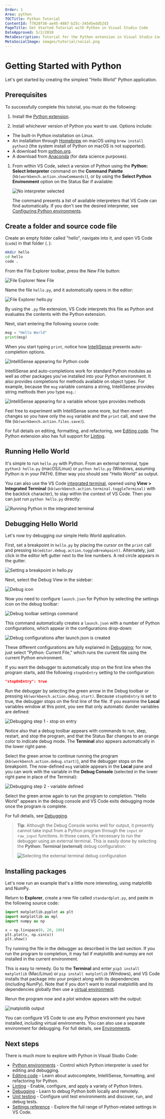 ```yaml
---
Order: 1
Area: python
TOCTitle: Python Tutorial
ContentId: 77828f36-ae45-4887-b25c-34545edd52d3
PageTitle: Get Started Tutorial with Python in Visual Studio Code
DateApproved: 5/2/2018
MetaDescription: Tutorial for the Python extension in Visual Studio Code
MetaSocialImage: images/tutorial/social.png
---
```

# Getting Started with Python

Let's get started by creating the simplest "Hello World" Python application.

## Prerequisites

To successfully complete this tutorial, you must do the following:

1. Install the [Python extension](https://marketplace.visualstudio.com/items?itemName=ms-python.python).

1. Install whichever version of Python you want to use. Options include:

  - The built-in Python installation on Linux.
  - An installation through [Homebrew](https://brew.sh/) on macOS using `brew install python3` (the system install of Python on macOS is not supported).
  - A download from [python.org](https://www.python.org/downloads/).
  - A download from [Anaconda](https://www.anaconda.com/download/) (for data science purposes).

1. From within VS Code, select a version of Python using the **Python: Select Interpreter** command on the **Command Palette** (`kb(workbench.action.showCommands)`), or by using the **Select Python Environment** option on the Status Bar if available:

    ![No interpreter selected](images/environments/no-interpreter-selected-statusbar.png)

    The command presents a list of available interpreters that VS Code can find automatically. If you don't see the desired interpreter, see [Configuring Python environments](/docs/python/environments.md).

## Create a folder and source code file

Create an empty folder called "hello", navigate into it, and open VS Code (`code`) in that folder (`.`):

```bash
mkdir hello
cd hello
code .
```

From the File Explorer toolbar, press the New File button:

![File Explorer New File](images/tutorial/toolbar-new-file.png)

Name the file `hello.py`, and it automatically opens in the editor:

![File Explorer hello.py](images/tutorial/hello-py-file-created.png)

By using the `.py` file extension, VS Code interprets this file as Python and evaluates the contents with the Python extension.

Next, start entering the following source code:

```python
msg = "Hello World"
print(msg)
```

When you start typing `print`, notice how [IntelliSense](/docs/editor/intellisense.md) presents auto-completion options.

![IntelliSense appearing for Python code](images/tutorial/intellisense01.png)

IntelliSense and auto-completions work for standard Python modules as well as other packages you've installed into your Python environment. It also provides completions for methods available on object types. For example, because the `msg` variable contains a string, IntelliSense provides string methods then you type `msg.`:

![IntelliSense appearing for a variable whose type provides methods](images/tutorial/intellisense02.png)

Feel free to experiment with IntelliSense some more, but then revert changes so you have only the `msg` variable and the `print` call, and save the file (`kb(workbench.action.files.save)`).

For full details on editing, formatting, and refactoring, see [Editing code](/docs/python/editing.md). The Python extension also has full support for [Linting](/docs/python/linting.md).

## Running Hello World

It's simple to run `hello.py` with Python. From an external terminal, type `python3 hello.py` (macOS/Linux) or `python hello.py` (Windows, assuming Python is in your PATH). Either way you should see "Hello World" as output.

You can also use the VS Code [integrated terminal](/docs/editor/integrated-terminal.md), opened using **View > Integrated Terminal** (`kb(workbench.action.terminal.toggleTerminal)` with the backtick character), to stay within the context of VS Code. Then you can just run `python hello.py` directly:

![Running Python in the integrated terminal](images/tutorial/integrated-terminal.png)

## Debugging Hello World

Let's now try debugging our simple Hello World application.

First, set a breakpoint in `hello.py` by placing the cursor on the `print` call and pressing `kb(editor.debug.action.toggleBreakpoint)`. Alternately, just click in the editor left gutter next to the line numbers. A red circle  appears in the gutter.

![Setting a breakpoint in hello.py](images/tutorial/breakpoint-set.png)

Next, select the Debug View in the sidebar:

![Debug icon](images/tutorial/debug-icon.png)

Now you need to configure `launch.json` for Python by selecting the settings icon on the debug toolbar:

![Debug toolbar settings command](images/tutorial/debug-settings.png)

This command automatically creates a `launch.json` with a number of Python configurations, which appear in the configurations drop-down:

![Debug configurations after launch.json is created](images/tutorial/debug-configurations.png)

These different configurations are fully explained in [Debugging](/docs/python/debugging.md); for now, just select "Python: Current File," which runs the current file using the current Python environment.

If you want the debugger to automatically stop on the first line when the program starts, add the following `stopOnEntry` setting to the configuration:

```json
"stopOnEntry": true
```

Run the debugger by selecting the green arrow in the Debug toolbar or pressing `kb(workbench.action.debug.start)`. Because `stopOnEntry` is set to true, the debugger stops on the first line of the file. If you examine the **Local** variables window at this point, you see that only automatic dunder variables are defined:

![Debugging step 1 - stop on entry](images/tutorial/debug-step-01.png)

Notice also that a debug toolbar appears with commands to run, step, restart, and stop the program, and that the Status Bar changes to an orange color to indicate debug mode. The **Terminal** also appears automatically in the lower right pane.

Select the green arrow to continue running the program (`kb(workbench.action.debug.start)`), and the debugger stops on the breakpoint. The now-defined `msg` variable appears in the **Local** pane and you can work with the variable in the **Debug Console** (selected in the lower right pane in place of the Terminal):

![Debugging step 2 - variable defined](images/tutorial/debug-step-02.png)

Select the green arrow again to run the program to completion. "Hello World" appears in the debug console and VS Code exits debugging mode once the program is complete.

For full details, see [Debugging](/docs/python/debugging.md).

> **Tip**: Although the Debug Console works well for output, it presently cannot take input from a Python program through the `input` or `raw_input` functions. In those cases, it's necessary to run the debugger using an external terminal. This is easily done by selecting the **Python: Terminal (external)** debug configuration:<br>
>
> ![Selecting the external terminal debug configuration](images/tutorial/debug-external-terminal.png)

## Installing packages

Let's now run an example that's a little more interesting, using matplotlib and NumPy.

Return to **Explorer**, create a new file called `standardplot.py`, and paste in the following source code:

```python
import matplotlib.pyplot as plt
import matplotlib as mpl
import numpy as np

x = np.linspace(0, 20, 100)
plt.plot(x, np.sin(x))
plt.show()
```

Try running the file in the debugger as described in the last section. If you run the program to completion, it may fail if matplotlib and numpy are not installed in the current environment.

This is easy to remedy. Go to the **Terminal** and enter `pip3 install matplotlib` (Mac/Linux) or `pip install matplotlib` (Windows), and VS Code installs that package into your project along with its dependencies (including NumPy). Note that if you don't want to install matplotlib and its dependencies globally then use a [virtual environment](https://docs.python.org/3/tutorial/venv.html).

Rerun the program now and a plot window appears with the output:

![matplotlib output](images/tutorial/plot-output.png)

You can configure VS Code to use any Python environment you have installed, including virtual environments. You can also use a separate environment for debugging. For full details, see [Environments](/docs/python/environments.md).

## Next steps

There is much more to explore with Python in Visual Studio Code:

- [Python environments](/docs/python/environments.md) - Control which Python interpreter is used for editing and debugging.
- [Editing code](/docs/python/editing.md) - Learn about autocomplete, IntelliSense, formatting, and refactoring for Python.
- [Linting](/docs/python/linting.md) - Enable, configure, and apply a variety of Python linters.
- [Debugging](/docs/python/debugging.md) - Learn to debug Python both locally and remotely.
- [Unit testing](/docs/python/unit-testing.md) - Configure unit test environments and discover, run, and debug tests.
- [Settings reference](/docs/python/settings-reference.md) - Explore the full range of Python-related settings in VS Code.
